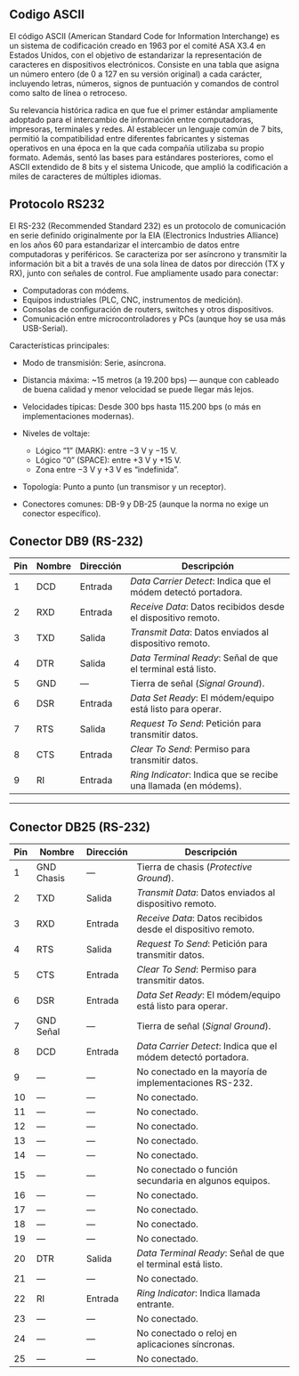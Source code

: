 ## Codigo ASCII

El código ASCII (American Standard Code for Information Interchange) es un sistema de codificación creado en 1963 por el comité ASA X3.4 en Estados Unidos, con el objetivo de estandarizar la representación de caracteres en dispositivos electrónicos. Consiste en una tabla que asigna un número entero (de 0 a 127 en su versión original) a cada carácter, incluyendo letras, números, signos de puntuación y comandos de control como salto de línea o retroceso.

Su relevancia histórica radica en que fue el primer estándar ampliamente adoptado para el intercambio de información entre computadoras, impresoras, terminales y redes. Al establecer un lenguaje común de 7 bits, permitió la compatibilidad entre diferentes fabricantes y sistemas operativos en una época en la que cada compañía utilizaba su propio formato. Además, sentó las bases para estándares posteriores, como el ASCII extendido de 8 bits y el sistema Unicode, que amplió la codificación a miles de caracteres de múltiples idiomas.

## Protocolo RS232

El RS-232 (Recommended Standard 232) es un protocolo de comunicación en serie definido originalmente por la EIA (Electronics Industries Alliance) en los años 60 para estandarizar el intercambio de datos entre computadoras y periféricos.
Se caracteriza por ser asíncrono y transmitir la información bit a bit a través de una sola línea de datos por dirección (TX y RX), junto con señales de control.
Fue ampliamente usado para conectar:
- Computadoras con módems.
- Equipos industriales (PLC, CNC, instrumentos de medición).
- Consolas de configuración de routers, switches y otros dispositivos.
- Comunicación entre microcontroladores y PCs (aunque hoy se usa más USB-Serial).

Características principales:
- Modo de transmisión: Serie, asíncrona.
- Distancia máxima: ~15 metros (a 19.200 bps) — aunque con cableado de buena calidad y menor velocidad se puede llegar más lejos.
- Velocidades típicas: Desde 300 bps hasta 115.200 bps (o más en implementaciones modernas).
- Niveles de voltaje:
    - Lógico “1” (MARK): entre −3 V y −15 V.
    - Lógico “0” (SPACE): entre +3 V y +15 V.
    - Zona entre −3 V y +3 V es “indefinida”.

- Topología: Punto a punto (un transmisor y un receptor).
- Conectores comunes: DB-9 y DB-25 (aunque la norma no exige un conector específico).

## Conector DB9 (RS-232)

| Pin | Nombre       | Dirección | Descripción                                                                 |
|-----|--------------|-----------|-----------------------------------------------------------------------------|
| 1   | DCD          | Entrada   | *Data Carrier Detect*: Indica que el módem detectó portadora.               |
| 2   | RXD          | Entrada   | *Receive Data*: Datos recibidos desde el dispositivo remoto.                |
| 3   | TXD          | Salida    | *Transmit Data*: Datos enviados al dispositivo remoto.                      |
| 4   | DTR          | Salida    | *Data Terminal Ready*: Señal de que el terminal está listo.                  |
| 5   | GND          | —         | Tierra de señal (*Signal Ground*).                                          |
| 6   | DSR          | Entrada   | *Data Set Ready*: El módem/equipo está listo para operar.                    |
| 7   | RTS          | Salida    | *Request To Send*: Petición para transmitir datos.                           |
| 8   | CTS          | Entrada   | *Clear To Send*: Permiso para transmitir datos.                              |
| 9   | RI           | Entrada   | *Ring Indicator*: Indica que se recibe una llamada (en módems).              |

---

## Conector DB25 (RS-232)

| Pin | Nombre       | Dirección | Descripción                                                                 |
|-----|--------------|-----------|-----------------------------------------------------------------------------|
| 1   | GND Chasis   | —         | Tierra de chasis (*Protective Ground*).                                     |
| 2   | TXD          | Salida    | *Transmit Data*: Datos enviados al dispositivo remoto.                      |
| 3   | RXD          | Entrada   | *Receive Data*: Datos recibidos desde el dispositivo remoto.                |
| 4   | RTS          | Salida    | *Request To Send*: Petición para transmitir datos.                           |
| 5   | CTS          | Entrada   | *Clear To Send*: Permiso para transmitir datos.                              |
| 6   | DSR          | Entrada   | *Data Set Ready*: El módem/equipo está listo para operar.                    |
| 7   | GND Señal    | —         | Tierra de señal (*Signal Ground*).                                          |
| 8   | DCD          | Entrada   | *Data Carrier Detect*: Indica que el módem detectó portadora.               |
| 9   | —            | —         | No conectado en la mayoría de implementaciones RS-232.                      |
| 10  | —            | —         | No conectado.                                                               |
| 11  | —            | —         | No conectado.                                                               |
| 12  | —            | —         | No conectado.                                                               |
| 13  | —            | —         | No conectado.                                                               |
| 14  | —            | —         | No conectado.                                                               |
| 15  | —            | —         | No conectado o función secundaria en algunos equipos.                       |
| 16  | —            | —         | No conectado.                                                               |
| 17  | —            | —         | No conectado.                                                               |
| 18  | —            | —         | No conectado.                                                               |
| 19  | —            | —         | No conectado.                                                               |
| 20  | DTR          | Salida    | *Data Terminal Ready*: Señal de que el terminal está listo.                  |
| 21  | —            | —         | No conectado.                                                               |
| 22  | RI           | Entrada   | *Ring Indicator*: Indica llamada entrante.                                  |
| 23  | —            | —         | No conectado.                                                               |
| 24  | —            | —         | No conectado o reloj en aplicaciones síncronas.                             |
| 25  | —            | —         | No conectado.                                                               |
